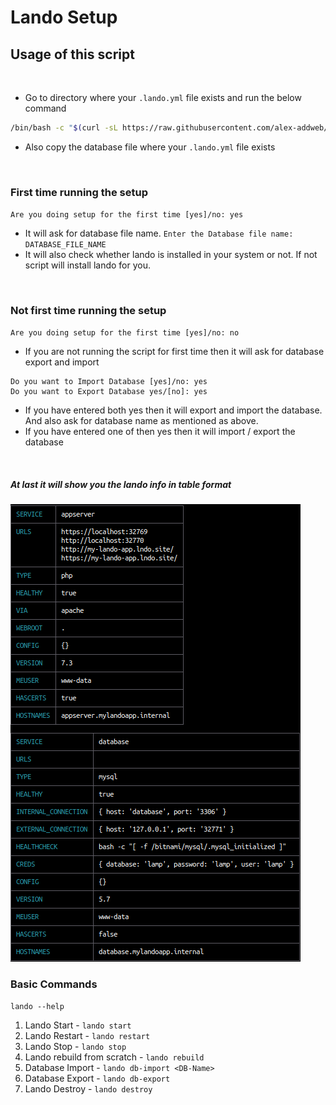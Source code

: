 # Lando Setup
## Usage of this script

<br>

- Go to directory where your `.lando.yml` file exists and run the below command
```bash
/bin/bash -c "$(curl -sL https://raw.githubusercontent.com/alex-addweb/Lando-Setup/master/setup.sh)"
```
- Also copy the database file where your `.lando.yml` file exists 
<br>

### First time running the setup
`Are you doing setup for the first time [yes]/no: yes`

- It will ask for database file name. `Enter the Database file name: DATABASE_FILE_NAME`
- It will also check whether lando is installed in your system or not. If not script will install lando for you.
<br>

### Not first time running the setup
`Are you doing setup for the first time [yes]/no: no`
- If you are not running the script for first time then it will ask for database export and import
```
Do you want to Import Database [yes]/no: yes
Do you want to Export Database yes/[no]: yes
```
- If you have entered both yes then it will export and import the database. And also ask for database name as mentioned as above.
- If you have entered one of then yes then it will import / export the database
<br>

##### At last it will show you the lando info in table format


![Lando_Info](/images/lando_info.png)


### Basic Commands
```
lando --help
```

1. Lando Start - `lando start`
1. Lando Restart - `lando restart`
1. Lando Stop - `lando stop`
1. Lando rebuild from scratch - `lando rebuild`
1. Database Import - `lando db-import <DB-Name>`
1. Database Export - `lando db-export`
1. Lando Destroy - `lando destroy`
